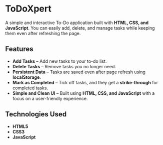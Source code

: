 # ToDoXpert  
A simple and interactive To-Do application built with **HTML, CSS, and JavaScript**. You can easily add, delete, and manage tasks while keeping them even after refreshing the page.

## Features  
- **Add Tasks** – Add new tasks to your to-do list.  
- **Delete Tasks** – Remove tasks you no longer need.  
- **Persistent Data** – Tasks are saved even after page refresh using **localStorage**.  
- **Mark as Completed** – Tick off tasks, and they get a **strike-through** for completed tasks.  
- **Simple and Clean UI** – Built using **HTML, CSS, and JavaScript** with a focus on a user-friendly experience.

## Technologies Used  
- **HTML5**  
- **CSS3**  
- **JavaScript** 
